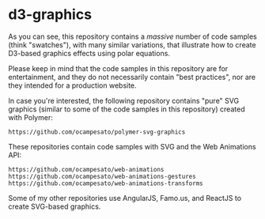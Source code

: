 d3-graphics
===========

As you can see, this repository contains a *massive* number of code samples (think "swatches"), with many similar variations, that illustrate how to create D3-based graphics effects using polar equations.

Please keep in mind that the code samples in this repository are for entertainment, and they do not necessarily contain "best practices", nor are they intended for a production website.

In case you're interested, the following repository contains "pure" SVG graphics (similar to some of the code samples in this repository) created with Polymer:
```
https://github.com/ocampesato/polymer-svg-graphics
```
These  repositories contain code samples with SVG and the Web Animations API:
```
https://github.com/ocampesato/web-animations
https://github.com/ocampesato/web-animations-gestures
https://github.com/ocampesato/web-animations-transforms
```
Some of my other repositories use AngularJS, Famo.us, and ReactJS to create SVG-based graphics.
